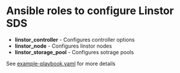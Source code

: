 # Ansible roles to configure Linstor SDS

- **linstor_controller** - Configures controller options
- **linstor_node** - Configures linstor nodes
- **linstor_storage_pool** - Configures sotrage pools

See [example-playbook.yaml](example-playbook.yaml) for more details
